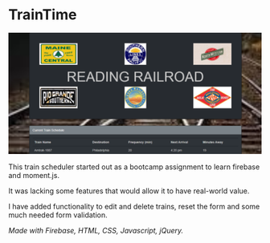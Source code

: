 # TrainTime

![train schedule for Reading Railroad](https://github.com/DMWIGGINS/TrainTime/blob/master/assets/images/trainschedulethumbnail.png)



This train scheduler started out as a bootcamp assignment to learn firebase and moment.js.

It was lacking some features that would allow it to have real-world value.

I have added functionality to edit and delete trains, reset the form and some much needed form validation.

_Made with Firebase, HTML, CSS, Javascript, jQuery._



